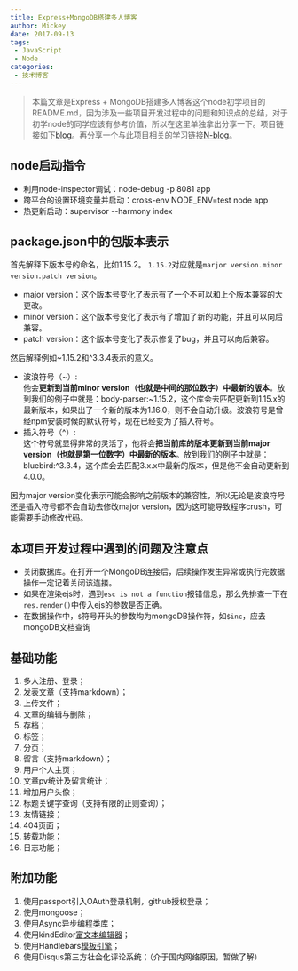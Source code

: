 ```yaml
---
title: Express+MongoDB搭建多人博客
author: Mickey
date: 2017-09-13
tags:
 - JavaScript
 - Node
categories:
 - 技术博客
---
```


> 本篇文章是Express + MongoDB搭建多人博客这个node初学项目的README.md，因为涉及一些项目开发过程中的问题和知识点的总结，对于初学node的同学应该有参考价值，所以在这里单独拿出分享一下。项目链接如下[<i class="icon-github-alt"></i>blog][3]。再分享一个与此项目相关的学习链接[<i class="icon-hand-right"></i>N-blog][4]。

## node启动指令
 - 利用node-inspector调试：node-debug -p 8081 app
 - 跨平台的设置环境变量并启动：cross-env NODE_ENV=test node app
 - 热更新启动：supervisor --harmony index
 
## package.json中的包版本表示
首先解释下版本号的命名，比如1.15.2。
  `1.15.2`对应就是`marjor version.minor version.patch version`。
  
  - major version：这个版本号变化了表示有了一个不可以和上个版本兼容的大更改。
  - minor version：这个版本号变化了表示有了增加了新的功能，并且可以向后兼容。
  - patch version：这个版本号变化了表示修复了bug，并且可以向后兼容。

然后解释例如~1.15.2和^3.3.4表示的意义。

  - 波浪符号（~）:  
    他会**更新到当前minor version（也就是中间的那位数字）中最新的版本**。放到我们的例子中就是：body-parser:~1.15.2，这个库会去匹配更新到1.15.x的最新版本，如果出了一个新的版本为1.16.0，则不会自动升级。波浪符号是曾经npm安装时候的默认符号，现在已经变为了插入符号。
  - 插入符号（^）:  
    这个符号就显得非常的灵活了，他将会**把当前库的版本更新到当前major version（也就是第一位数字）中最新的版本**。放到我们的例子中就是：bluebird:^3.3.4，这个库会去匹配3.x.x中最新的版本，但是他不会自动更新到4.0.0。
  
因为major version变化表示可能会影响之前版本的兼容性，所以无论是波浪符号还是插入符号都不会自动去修改major version，因为这可能导致程序crush，可能需要手动修改代码。
 
 
## 本项目开发过程中遇到的问题及注意点
 - 关闭数据库。在打开一个MongoDB连接后，后续操作发生异常或执行完数据操作一定记着关闭该连接。
 - 如果在渲染ejs时，遇到`esc is not a function`报错信息，那么先排查一下在`res.render()`中传入ejs的参数是否正确。
 - 在数据操作中，`$`符号开头的参数均为mongoDB操作符，如`$inc`，应去mongoDB文档查询
 
## 基础功能
 1. 多人注册、登录；
 2. 发表文章（支持markdown）；
 3. 上传文件；
 4. 文章的编辑与删除；
 5. 存档；
 6. 标签；
 7. 分页；
 8. 留言（支持markdown）；
 9. 用户个人主页；
 10. 文章pv统计及留言统计；
 11. 增加用户头像；
 12. 标题关键字查询（支持有限的正则查询）；
 13. 友情链接；
 14. 404页面；
 15. 转载功能；
 16. 日志功能；
 
## 附加功能
 1. 使用passport引入OAuth登录机制，github授权登录；
 2. 使用mongoose；
 3. 使用Async异步编程类库；
 4. 使用kindEditor[富文本编辑器](http://kindeditor.net/demo.php)；
 5. 使用Handlebars[模板引擎](http://handlebarsjs.com/)；
 6. 使用Disqus第三方社会化评论系统；（介于国内网络原因，暂做了解）



  [1]: http://mickeywang.com
  [2]: https://www.zhihu.com/people/laughingHome
  [3]: https://github.com/Mickey-Wang/blog
  [4]: https://maninboat.gitbooks.io/n-blog/content
